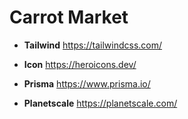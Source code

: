 # Carrot Market

- **Tailwind** https://tailwindcss.com/

- **Icon** https://heroicons.dev/

- **Prisma** https://www.prisma.io/

- **Planetscale** https://planetscale.com/
